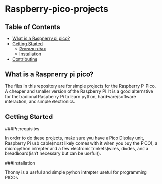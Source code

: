 # Raspberry-pico-projects

## Table of Contents

- [What is a Raspnerry pi pico?](#What-is-a-Raspnerry-pi-pico?)
- [Getting Started](#getting-started)
  - [Prerequisites](#prerequisites)
  - [Installation](#installation)
- [Contributing](#contributing)


## What is a Raspnerry pi pico? 
The files in this repository are for simple projects for the Raspberry Pi Pico. A cheaper and smaller version of the Raspberry PI. It is a good alternative for the tradional Raspberry Pi to learn python, hardware/software interaction, and simple electronics.

## Getting Started

###Prerequisites

In order to do these projects, make sure you have a Pico Display unit, Raspberry Pi usb cable(most likely comes with it when you buy the PICO), a micropython intrepter and a few electronic trinkets(wires, diodes, and a breadboard(isn't necessary but can be useful)). 

###Installation

Thonny is a useful and simple python intrepter useful for programming PICOs. 
